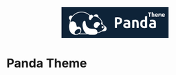 <div align="center">
    <a href="https://github.com/Rayiumir/Panda" target="_blank">
        <img src="https://raw.githubusercontent.com/Rayiumir/Panda/refs/heads/main/art/PandaThemeLogo.png" alt="Panda Theme">
    </a>
</div>

# Panda Theme
